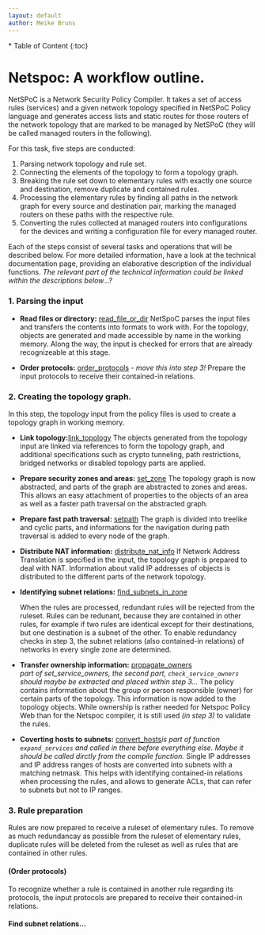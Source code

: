 ```yaml
---
layout: default
author: Meike Bruns
---
```



<div class="maruku_toc" markdown="1">
* Table of Content
{:toc}
</div>

# Netspoc: A workflow outline.

NetSPoC is a Network Security Policy Compiler. It takes a set of
access rules (services) and a given network topology specified in
NetSPoC Policy language and generates access lists and static routes
for those routers of the network topology that are marked to be
managed by NetSPoC (they will be called managed routers in the
following).

For this task, five steps are conducted:

1. Parsing network topology and rule set.
2. Connecting the elements of the topology to form a topology graph.
3. Breaking the rule set down to elementary rules with exactly one source 
   and destination, remove duplicate and contained rules.
4. Processing the elementary rules by finding all paths in the network 
   graph for every source and destination pair, marking the managed 
   routers on these paths with the respective rule. 
5. Converting the rules collected at managed routers into configurations 
   for the devices and writing a configuration file for every managed router.

Each of the steps consist of several tasks and operations that will be
described below. For more detailed information, have a look at the
technical documentation page, providing an elaborative description of
the individual functions. *The relevant part of the technical
information could be linked within the descriptions below...?*

### 1. Parsing the input

* **Read files or directory:**
    [read_file_or_dir](/Netspoc/technical.html#oops) NetSpoC parses
    the input files and transfers the contents into formats to work
    with. For the topology, objects are generated and made accessible
    by name in the working memory. Along the way, the input is checked
    for errors that are already recognizeable at this stage.

* **Order protocols:** [order_protocols](/Netspoc/technical.html#oops)
    *- move this into step 3!* Prepare the input protocols to receive
    their contained-in relations.

### 2. Creating the topology graph.

In this step, the topology input from the policy files is used to
create a topology graph in working memory.

* **Link topology:**[link_topology](/Netspoc/technical.html#oops) The
    objects generated from the topology input are linked via
    references to form the topology graph, and additional
    specifications such as crypto tunneling, path restrictions,
    bridged networks or disabled topology parts are applied.

* **Prepare security zones and areas:**
    [set_zone](/Netspoc/technical.html#prepare_zones) The topology
    graph is now abstracted, and parts of the graph are abstracted to
    zones and areas. This allows an easy attachment of properties to
    the objects of an area as well as a faster path traversal on the
    abstracted graph.

* **Prepare fast path traversal:**
    [setpath](/Netspoc/technical.html#prepare_traversal) The graph is
    divided into treelike and cyclic parts, and informations for the
    navigation during path traversal is added to every node of the
    graph.

* **Distribute NAT information:**
    [distribute_nat_info](/Netspoc/technical.html#oops) If Network
    Address Translation is specified in the input, the topology graph
    is prepared to deal with NAT. Information about valid IP addresses
    of objects is distributed to the different parts of the network
    topology.

* **Identifying subnet relations:**
    [find_subnets_in_zone](/Netspoc/technical.html#oops) 

    When the rules are processed, redundant rules will be rejected
    from the ruleset. Rules can be redunant, because they are
    contained in other rules, for example if two rules are identical
    except for their destinations, but one destination is a subnet of
    the other. To enable redundancy checks in step 3, the subnet
    relations (also contained-in relations) of networks in every
    single zone are determined.

* **Transfer ownership information:**
  [propagate_owners](/Netspoc/technical.html#oops)  
  *part of set_service_owners, the second part, `check_service_owners`
  should maybe be extracted and placed within step 3...* The policy
  contains information about the group or person responsible (owner)
  for certain parts of the topology. This information is now added to
  the topology objects. While ownership is rather needed for Netspoc
  Policy Web than for the Netspoc compiler, it is still used *(in step
  3)* to validate the rules.

* **Coverting hosts to subnets:**
    [convert_hosts](/Netspoc/technical.html#oops)*is part of function
    `expand_services` and called in there before everything
    else. Maybe it should be called dirctly from the compile
    function.* Single IP addresses and IP address ranges of hosts are
    converted into subnets with a matching netmask. This helps with
    identifying contained-in relations when processing the rules, and
    allows to generate ACLs, that can refer to subnets but not to IP
    ranges.



### 3. Rule preparation

Rules are now prepared to receive a ruleset of elementary rules. To
remove as much redundancay as possible from the ruleset of elementary
rules, duplicate rules will be deleted from the ruleset as well as
rules that are contained in other rules.

#### (Order protocols) 

To recognize whether a rule is contained in another rule regarding its
protocols, the input protocols are prepared to receive their
contained-in relations.

#### Find subnet relations...


